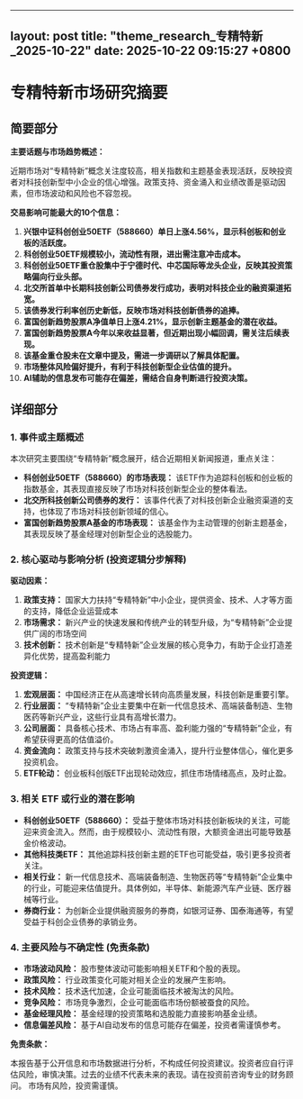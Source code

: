 
--- 
layout: post
title: "theme_research_专精特新_2025-10-22"
date: 2025-10-22 09:15:27 +0800
--- 

# 专精特新市场研究摘要

## 简要部分

**主要话题与市场趋势概述：**

近期市场对“专精特新”概念关注度较高，相关指数和主题基金表现活跃，反映投资者对科技创新型中小企业的信心增强。政策支持、资金涌入和业绩改善是驱动因素，但市场波动和风险也不容忽视。

**交易影响可能最大的10个信息：**

1.  **兴银中证科创创业50ETF（588660）单日上涨4.56%，显示科创板和创业板的活跃度。**
2.  **科创创业50ETF规模较小，流动性有限，进出需注意冲击成本。**
3.  **科创创业50ETF重仓股集中于宁德时代、中芯国际等龙头企业，反映其投资策略偏向行业头部。**
4.  **北交所首单中长期科技创新公司债券发行成功，表明对科技企业的融资渠道拓宽。**
5.  **该债券发行利率创历史新低，反映市场对科技创新债券的追捧。**
6.  **富国创新趋势股票A净值单日上涨4.21%，显示创新主题基金的潜在收益。**
7.  **富国创新趋势股票A今年以来收益显著，但近期出现小幅回调，需关注后续表现。**
8.  **该基金重仓股未在文章中提及，需进一步调研以了解具体配置。**
9.  **市场整体风险偏好提升，有利于科技创新型企业估值的提升。**
10. **AI辅助的信息发布可能存在偏差，需结合自身判断进行投资决策。**

## 详细部分

### 1. 事件或主题概述

本次研究主要围绕“专精特新”概念展开，结合近期相关新闻报道，重点关注：

*   **科创创业50ETF（588660）的市场表现：** 该ETF作为追踪科创板和创业板的指数基金，其表现直接反映了市场对科技创新型企业的整体看法。
*   **北交所科技创新公司债券的发行：** 该事件代表了对科技创新企业融资渠道的支持，也体现了市场对科技创新领域的信心。
*   **富国创新趋势股票A基金的市场表现：** 该基金作为主动管理的创新主题基金，其表现反映了基金经理对创新型企业的选股能力。

### 2. 核心驱动与影响分析 (投资逻辑分步解释)

**驱动因素：**
1.  **政策支持：** 国家大力扶持“专精特新”中小企业，提供资金、技术、人才等方面的支持，降低企业运营成本
2.  **市场需求：** 新兴产业的快速发展和传统产业的转型升级，为“专精特新”企业提供广阔的市场空间
3.  **技术创新：** 技术创新是“专精特新”企业发展的核心竞争力，有助于企业打造差异化优势，提高盈利能力

**投资逻辑：**
1.  **宏观层面：** 中国经济正在从高速增长转向高质量发展，科技创新是重要引擎。
2.  **行业层面：** “专精特新”企业主要集中在新一代信息技术、高端装备制造、生物医药等新兴产业，这些行业具有高增长潜力。
3.  **公司层面：** 具备核心技术、市场占有率高、盈利能力强的“专精特新”企业，有希望获得更高的估值溢价。
4. **资金流向：** 政策支持与技术突破刺激资金涌入，提升行业整体信心，催化更多投资机会。
5. **ETF轮动：** 创业板科创版ETF出现轮动效应，抓住市场情绪高点，及时止盈。

### 3. 相关 ETF 或行业的潜在影响

*   **科创创业50ETF（588660）：** 受益于整体市场对科技创新板块的关注，可能迎来资金流入。然而，由于规模较小、流动性有限，大额资金进出可能导致基金价格波动。
*   **其他科技类ETF：** 其他追踪科技创新主题的ETF也可能受益，吸引更多投资者关注。
*   **相关行业：** 新一代信息技术、高端装备制造、生物医药等“专精特新”企业集中的行业，可能迎来估值提升。具体例如，半导体、新能源汽车产业链、医疗器械等行业。
*   **券商行业：** 为创新企业提供融资服务的券商，如银河证券、国泰海通等，有望受益于科创企业债券的承销业务。

### 4. 主要风险与不确定性 (免责条款)

*   **市场波动风险：** 股市整体波动可能影响相关ETF和个股的表现。
*   **政策风险：** 行业政策变化可能对相关企业的发展产生影响。
*   **技术风险：** 技术迭代加速，企业可能面临技术被淘汰的风险。
*   **竞争风险：** 市场竞争激烈，企业可能面临市场份额被蚕食的风险。
*   **基金经理风险：** 基金经理的投资策略和选股能力直接影响基金业绩。
*   **信息偏差风险：** 基于AI自动发布的信息可能存在偏差，投资者需谨慎参考。

**免责条款：**

本报告基于公开信息和市场数据进行分析，不构成任何投资建议。投资者应自行评估风险，审慎决策。过去的业绩不代表未来的表现。请在投资前咨询专业的财务顾问。 市场有风险，投资需谨慎。